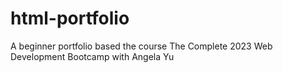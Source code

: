 # html-portfolio
A beginner portfolio based the course The Complete 2023 Web Development Bootcamp with Angela Yu
